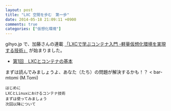 ```yaml
---
layout: post
title: "LXC 空間を歩む　第一歩"
date: 2014-05-18 21:09:11 +0900
comments: true
categories: ["仮想化環境"]
---
```


 gihyo.jp で、加藤さんの連載 [「LXCで学ぶコンテナ入門 -軽量仮想化環境を実現する技術」](http://gihyo.jp/admin/serial/01/linux_containers?ard=1400044363) が始まりました。

* [第1回　LXCとコンテナの基本](http://gihyo.jp/admin/serial/01/linux_containers/0001)

まずは読んでみましょうよ、あなた（たち）の問題が解決するかも！？ < bar-mtomi (M.Tomi)

>
    はじめに
    LXCとLinuxにおけるコンテナ技術
    まずは使ってみましょう
    次回以降について
